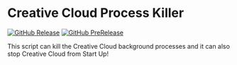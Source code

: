 # Creative Cloud Process Killer
[![GitHub Release](https://img.shields.io/github/v/release/athkiasaris1/Creative-Cloud-Process-Killer)](https://github.com/athkiasaris1/Creative-Cloud-Process-Killer/releases/latest)
[![GitHub PreRelease](https://img.shields.io/github/v/release/athkiasaris1/Creative-Cloud-Process-Killer?include_prereleases)](https://github.com/athkiasaris1/Creative-Cloud-Process-Killer/releases)

This script can kill the Creative Cloud background processes and it can also stop Creative Cloud from Start Up!
